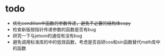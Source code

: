 # todo
* ~~优化condition中函数的参数传递，避免不必要的结构体copy~~
* 检查新版按指针传递参数的函数是否有bug
* 研究一下与jetson的通信有没有bug
* 避免调用标准库的中的低效函数，考虑是否自研cos和sin函数替代math库中的函数

